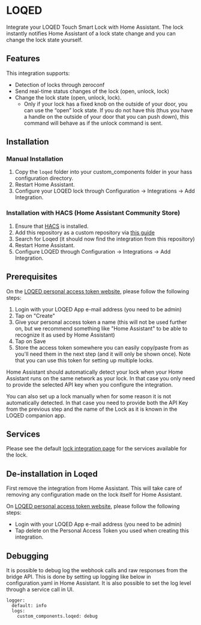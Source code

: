 # LOQED

Integrate your LOQED Touch Smart Lock with Home Assistant. The lock instantly notifies Home Assistant of a lock state change and you can change the lock state yourself.

## Features

This integration supports:

- Detection of locks through zeroconf
- Send real-time status changes of the lock (open, unlock, lock)
- Change the lock state (open, unlock, lock).
  - Only if your lock has a fixed knob on the outside of your door, you can use the “open” lock state. If you do not have this (thus you have a handle on the outside of your door that you can push down), this command will behave as if the unlock command is sent.

## Installation

### Manual Installation

1. Copy the `loqed` folder into your custom_components folder in your hass configuration directory.
2. Restart Home Assistant.
3. Configure your LOQED lock through Configuration -> Integrations -> Add Integration.

### Installation with HACS (Home Assistant Community Store)

1. Ensure that [HACS](https://hacs.xyz/) is installed.
2. Add this repository as a custom repository via [this guide](https://hacs.xyz/docs/faq/custom_repositories/)
3. Search for Loqed (it should now find the integration from this repository)
4. Restart Home Assistant.
5. Configure LOQED through Configuration -> Integrations -> Add Integration.

## Prerequisites

On the [LOQED personal access token website](https://integrations.production.loqed.com/personal-access-tokens), please follow the following steps:

1. Login with your LOQED App e-mail address (you need to be admin)
2. Tap on "Create"
3. Give your personal access token a name (this will not be used further on, but we recommend something like "Home Assistant" to be able to recognize it as used by Home Assistant)
4. Tap on Save
5. Store the access token somewhere you can easily copy/paste from as you'll need them in the next step (and it will only be shown once). Note that you can use this token for setting up multiple locks.

Home Assistant should automatically detect your lock when your Home Assistant runs on the same network as your lock. In that case you only need to provide the selected API key when you configure the integration.

You can also set up a lock manually when for some reason it is not automatically detected. In that case you need to provide both the API Key from the previous step and the name of the Lock as it is known in the LOQED companion app.

## Services

Please see the default [lock integration page](/integrations/lock/) for the services available for the lock.

## De-installation in Loqed

First remove the integration from Home Assistant. This will take care of removing any configuration made on the lock itself for Home Assistant.

On [LOQED personal access token website](https://integrations.production.loqed.com/personal-access-tokens), please follow the following steps:

- Login with your LOQED App e-mail address (you need to be admin)
- Tap delete on the Personal Access Token you used when creating this integration.

## Debugging

It is possible to debug log the webhook calls and raw responses from the bridge API. This is done by setting up logging like below in configuration.yaml in Home Assistant. It is also possible to set the log level through a service call in UI.

```
logger:
  default: info
  logs:
    custom_components.loqed: debug
```
